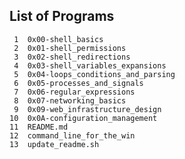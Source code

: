 ## List of Programs

     1	0x00-shell_basics
     2	0x01-shell_permissions
     3	0x02-shell_redirections
     4	0x03-shell_variables_expansions
     5	0x04-loops_conditions_and_parsing
     6	0x05-processes_and_signals
     7	0x06-regular_expressions
     8	0x07-networking_basics
     9	0x09-web_infrastructure_design
    10	0x0A-configuration_management
    11	README.md
    12	command_line_for_the_win
    13	update_readme.sh
